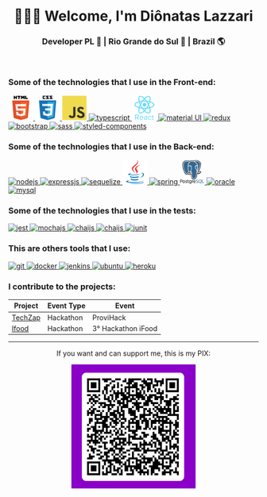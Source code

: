 <h1 align = "center"> 🙋🏻‍♂️ Welcome, I'm  Diônatas Lazzari </h1>
<h3 align = "center"> Developer PL 🤖 | Rio Grande do Sul 🧉 | Brazil 🌎</h3>

<br/>

<div align="center">
  <h3 align = "left"> Some of the technologies that I use in the Front-end: </h3>
<div align="left"> 
 
<a href="https://www.w3.org/html/" target="_blank" rel="noreferrer">
  <img src="https://raw.githubusercontent.com/devicons/devicon/master/icons/html5/html5-original-wordmark.svg" alt="html5" width="50" height="50"/>
</a>
<a href="https://www.w3schools.com/css/" target="_blank" rel="noreferrer"> 
 <img src="https://raw.githubusercontent.com/devicons/devicon/master/icons/css3/css3-original-wordmark.svg" alt="css3" width="50" height="50"/> 
</a>
<a href="https://developer.mozilla.org/en-US/docs/Web/JavaScript" target="_blank" rel="noreferrer"> 
  <img src="https://raw.githubusercontent.com/devicons/devicon/master/icons/javascript/javascript-original.svg" alt="javascript" width="50" height="50"/> 
</a>
<a href="https://www.typescriptlang.org/" target="_blank" rel="noreferrer"> 
  <img src="https://www.vectorlogo.zone/logos/typescriptlang/typescriptlang-icon.svg" alt="typescript" width="50" height="50"/> 
</a>
<a href="https://reactjs.org/" target="_blank" rel="noreferrer"> 
 <img src="https://raw.githubusercontent.com/devicons/devicon/master/icons/react/react-original-wordmark.svg" alt="react" width="50" height="50"/> 
</a>
<a href="https://mui.com/pt/" target="_blank" rel="noreferrer"> 
 <img src="https://mui.com/static/logo.png" alt="material UI" width="50" height="50"/> 
</a>
<a href="https://redux.js.org/" target="_blank" rel="noreferrer"> 
 <img src="https://d33wubrfki0l68.cloudfront.net/0834d0215db51e91525a25acf97433051f280f2f/c30f5/img/redux.svg" alt="redux" width="50" height="50"/> 
</a>
<a href="https://getbootstrap.com/" target="_blank" rel="noreferrer"> 
 <img src="https://upload.vectorlogo.zone/logos/getbootstrap/images/987f8f6c-263a-47b1-a85d-853cfca215d9.svg" alt="bootstrap" width="50" height="50"/> 
</a>
<a href="https://sass-lang.com/" target="_blank" rel="noreferrer"> 
 <img src="https://sass-lang.com/assets/img/styleguide/seal-color-aef0354c.png" alt="sass" width="50" height="50"/> 
</a>
<a href="https://styled-components.com/" target="_blank" rel="noreferrer"> 
 <img src="https://styled-components.com/logo.png" alt="styled-components" width="50" height="50"/> 
</a>

<h3 align = "left"> Some of the technologies that I use in the Back-end: </h3>

<a href="https://nodejs.org" target="_blank" rel="noreferrer"> 
  <img src="https://seeklogo.com/images/N/nodejs-logo-FBE122E377-seeklogo.com.png" alt="nodejs" width="40" height="45"/> 
</a>
<a href="https://expressjs.com" target="_blank" rel="noreferrer"> 
  <img src="https://encrypted-tbn0.gstatic.com/images?q=tbn:ANd9GcR49CPLVKPAe1cslXaHnF20_Qwt-MiSoRen-vvYNoCmLkKwCQ1GtWdstwiUeDJ03RYu5ik&usqp=CAU" alt="expressjs" width="50" height="40"/> 
</a>
<a href="https://sequelize.org/" target="_blank" rel="noreferrer"> 
  <img src="https://seeklogo.com/images/S/sequelize-logo-9A5075DB9F-seeklogo.com.png" alt="sequelize" width="35" height="40"/> 
</a> 
<a href="https://www.java.com" target="_blank" rel="noreferrer"> 
  <img src="https://raw.githubusercontent.com/devicons/devicon/master/icons/java/java-original.svg" alt="java" width="50" height="50"/> 
</a> 
<a href="https://spring.io/" target="_blank" rel="noreferrer">
 <img src="https://www.vectorlogo.zone/logos/springio/springio-icon.svg" alt="spring" width="50" height="50"/>
</a>
<a href="https://www.postgresql.org" target="_blank" rel="noreferrer">
  <img src="https://raw.githubusercontent.com/devicons/devicon/master/icons/postgresql/postgresql-original-wordmark.svg" alt="postgresql" width="50" height="50"/> 
</a>
<a href="https://www.oracle.com/" target="_blank" rel="noreferrer">
  <img src="https://sybyl.com/wp-content/uploads/2019/11/Oracle-Logo-For-Website.png" alt="oracle" width="50" height="50"/> 
</a>
<a href="https://www.mysql.com/" target="_blank" rel="noreferrer">
  <img src="https://www.freepnglogos.com/uploads/logo-mysql-png/logo-mysql-mysql-logo-png-images-are-download-crazypng-21.png" alt="mysql" width="50" height="50"/> 
</a>

<h3 align = "left"> Some of the technologies that I use in the tests: </h3>

<a href="https://jestjs.io/" target="_blank" rel="noreferrer">
  <img src="https://seeklogo.com/images/J/jest-logo-F9901EBBF7-seeklogo.com.png" alt="jest" width="40" height="45"/> 
</a>
<a href="https://mochajs.org/" target="_blank" rel="noreferrer">
  <img      src="https://camo.githubusercontent.com/58045a79a69afea4cab1cea6def6d911fba3956cf5fd683addf41c032aa64088/68747470733a2f2f636c6475702e636f6d2f78465646784f696f41552e737667" alt="mochajs" width="50" height="50"/> 
</a>
<a href="https://www.chaijs.com/" target="_blank" rel="noreferrer">
  <img src="https://avatars.githubusercontent.com/u/1515293?s=280&v=4" alt="chaijs" width="50" height="50"/> 
</a>
<a href="https://sinonjs.org/" target="_blank" rel="noreferrer">
  <img src="https://sinonjs.org/assets/images/logo.png" alt="chaijs" width="50" height="50"/> 
</a>
<a href="https://junit.org/junit5/" target="_blank" rel="noreferrer">
  <img src="https://w7.pngwing.com/pngs/928/911/png-transparent-junit-software-testing-spring-framework-unit-testing-java-others-miscellaneous-text-trademark-thumbnail.png" alt="junit" width="50" height="50"/> 
</a>

<h3 align = "left"> This are others tools that I use: </h3>

<a href="https://git-scm.com/" target="_blank" rel="noreferrer"> 
 <img src="https://www.vectorlogo.zone/logos/git-scm/git-scm-icon.svg" alt="git" width="50" height="50"/> 
</a>
<a href="https://www.docker.com/" target="_blank" rel="noreferrer"> 
 <img src="https://www.docker.com/wp-content/uploads/2022/03/vertical-logo-monochromatic.png" alt="docker" width="50" height="50"/> 
</a>
<a href="https://www.jenkins.io/" target="_blank" rel="noreferrer"> 
 <img src="https://upload.wikimedia.org/wikipedia/commons/thumb/e/e9/Jenkins_logo.svg/1200px-Jenkins_logo.svg.png" alt="jenkins" width="40" height="50"/> 
</a> 
<a href="https://ubuntu.com/" target="_blank" rel="noreferrer">
 <img src="https://upload.wikimedia.org/wikipedia/commons/thumb/a/ab/Logo-ubuntu_cof-orange-hex.svg/1024px-Logo-ubuntu_cof-orange-hex.svg.png" 
 alt="ubuntu" width="50" height="50"/> 
</a>
<a href="https://heroku.com" target="_blank" rel="noreferrer"> 
  <img src="https://www.vectorlogo.zone/logos/heroku/heroku-icon.svg" alt="heroku" width="50" height="50"/> 
</a>

<h3 align = "left"> I contribute to the projects: </h3>

| Project                                                 | Event Type | Event              |
| ------------------------------------------------------- | ---------- | ------------------ |
| [TechZap](https://github.com/Padilha27/ProviHack)       | Hackathon  | ProviHack          |
| [Ifood](https://github.com/joaofelipecb/hackthon.ifood) | Hackathon  | 3° Hackathon iFood |

</div>

***
  
  If you want and can support me, this is my PIX:
  
  <p align="center">
    <img src="pix.png" width="250" height="250"/>
  </p>
</div>
